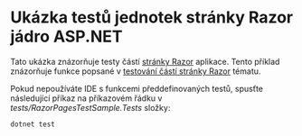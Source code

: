 # <a name="aspnet-core-razor-pages-unit-tests-sample"></a>Ukázka testů jednotek stránky Razor jádro ASP.NET

Tato ukázka znázorňuje testy částí [stránky Razor](https://docs.microsoft.com/aspnet/core/mvc/razor-pages) aplikace. Tento příklad znázorňuje funkce popsané v [testování částí stránky Razor](https://docs.microsoft.com/aspnet/core/test/razor-pages-tests) tématu.

Pokud nepoužíváte IDE s funkcemi předdefinovaných testů, spusťte následující příkaz na příkazovém řádku v *tests/RazorPagesTestSample.Tests* složky:

```console
dotnet test
```
